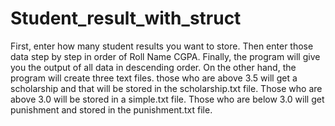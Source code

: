 # Student_result_with_struct

First, enter how many student results you want to store. Then enter those data step by step in order of Roll Name CGPA. Finally, the program will give you the output of all data in descending order. On the other hand, the program will create three text files. those who are above 3.5 will get a scholarship and that will be stored in the scholarship.txt file. Those who are above 3.0 will be stored in a simple.txt file. Those who are below 3.0 will get punishment and stored in the punishment.txt file.
